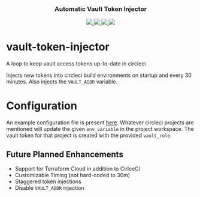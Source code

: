 <div align="center" class="no-border">
  <h3>Automatic Vault Token Injector</h3>
  <a href="https://github.com/FairwindsOps/vault-token-injector">
    <img src="https://img.shields.io/github/v/release/FairwindsOps/vault-token-injector">
  </a>
  <a href="https://goreportcard.com/report/github.com/FairwindsOps/vault-token-injector">
    <img src="https://goreportcard.com/badge/github.com/FairwindsOps/vault-token-injector">
  </a>
  <a href="https://circleci.com/gh/FairwindsOps/vault-token-injector.svg">
    <img src="https://circleci.com/gh/FairwindsOps/vault-token-injector.svg?style=svg">
  </a>
  <a href="https://insights.fairwinds.com/gh/FairwindsOps/vault-token-injector">
    <img src="https://insights.fairwinds.com/v0/gh/FairwindsOps/vault-token-injector/badge.svg">
  </a>
</div>

# vault-token-injector

A loop to keep vault access tokens up-to-date in circleci

Injects new tokens into circleci build environments on startup and every 30 minutes. Also injects the `VAULT_ADDR` variable.

# Configuration

An example configuration file is present [here](example_config.yaml). Whatever circleci projects are mentioned will update the given `env_variable` in the project workspace. The vault token for that project is created with the provided `vault_role`.

## Future Planned Enhancements

* Support for Terraform Cloud in addition to CirlceCI
* Customizable Timing (not hard-coded to 30m)
* Staggered token injections
* Disable `VAULT_ADDR` injection
